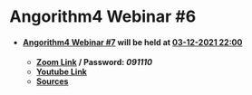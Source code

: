 # Angorithm4 Webinar #6
 * #### [Angorithm4 Webinar #7]() will be held at [03-12-2021 22:00](https://www.timeanddate.com/worldclock/fixedtime.html?msg=Angorithm4+Webinar+%235&iso=20211119T2230&p1=102&ah=1)
    * **[Zoom Link](https://hkmu.zoom.us/j/91041116918?pwd=cHZaNGJYbzJWNW14bWNKT3FQbkFCQT09#success) / Password: _091110_**
    * **[Youtube Link](https://youtu.be/Obb97ey8KYE)**
    * **[Sources](https://github.com/Angorithm4/Webinar/tree/main/2021-12-03)**

